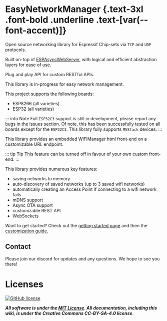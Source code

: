 <script setup>
import Alerts from '../../vue/alerts/Alerts.vue'
import ImageCard from '../../vue/images/ImageComponent.vue'
import { alerts } from '../../static/alerts'
import { image_settings } from '../../static/image_settings'
</script>

# EasyNetworkManager {.text-3xl .font-bold .underline .text-[var(--font-accent)]}

<Alerts :options="alerts.user_warning">
    <template v-slot:content>
        <p>
            This project is in active development.
            However, it is working for most users.
        </p>
    </template>
</Alerts>

Open source networking library for Espressif Chip-sets via `TCP` and `UDP` protocols.

Built on-top of [ESPAsyncWebServer](https://github.com/me-no-dev/ESPAsyncWebServer), with logical and efficient abstraction layers for ease of use.

Plug and play API for custom RESTful APIs.

This library is in-progress for easy network management.

This project supports the following boards:

- ESP8266 (all varieties)
- ESP32 (all varieties)

::: info Note
Full `ESP32C3` support is still in development, please report any bugs in the issues section.
Of note, this has been successfully tested on all boards except for the `ESP32C3`.
This library fully supports `M5Stack` devices.
:::

This library provides an embedded WiFiManager html front-end on a customizable URL endpoint.

::: tip Tip
This feature can be turned off in favour of your own custom front-end.
:::

<ImageCard :options="image_settings.wifi_manager"/>

<!-- ![WiFi Manager](/images/wifimanager.png) -->

This library provides numerous key features:

- saving networks to memory
- auto-discovery of saved networks (up to 3 saved wifi networks)
- automatically creating an Access Point if connecting to a wifi network fails
- mDNS support
- Async OTA support
- customizable REST API
- WebSockets

Want to get started? Check out the [getting started page](/getting_started/things_to_know) and then the [customization guide.](/customization/overview)

## Contact

Please join our discord for updates and any questions. We hope to see you there!

<ImageCard :options="image_settings.discord_content"/>

# Licenses

[![GitHub license](https://img.shields.io/github/license/RedHawk989/EyeTrackVR?style=plastic)](https://github.com/ZanzyTHEbar/EasyNetworkManager/blob/main/LICENSE)

***All software is under the [MIT License](http://opensource.org/licenses/MIT).
All documentation, including this wiki, is under the Creative Commons CC-BY-SA-4.0 license***.

